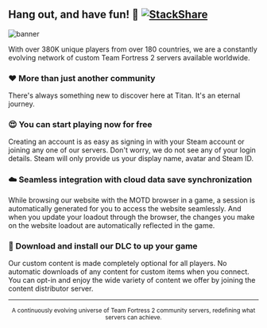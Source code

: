 
## Hang out, and have fun! 🎉 [![StackShare](http://img.shields.io/badge/tech-stack-0690fa.svg?style=flat)](https://stackshare.io/titan-tf/titan-tf)
![banner](https://titan.tf/images/movienight2.png)

With over 380K unique players from over 180 countries, we are a constantly evolving network of custom Team Fortress 2 servers available worldwide.

### ❤️ More than just another community
There's always something new to discover here at Titan. It's an eternal journey.

### 😍 You can start playing now for free
Creating an account is as easy as signing in with your Steam account or joining any one of our servers. Don't worry, we do not see any of your login details. Steam will only provide us your display name, avatar and Steam ID.

### ☁️ Seamless integration with cloud data save synchronization
While browsing our website with the MOTD browser in a game, a session is automatically generated for you to access the website seamlessly. And when you update your loadout through the browser, the changes you make on the website loadout are automatically reflected in the game.

### 📂 Download and install our DLC to up your game
Our custom content is made completely optional for all players. No automatic downloads of any content for custom items when you connect. You can opt-in and enjoy the wide variety of content we offer by joining the content distributor server.


---

<sub>
<p align="center">A continuously evolving universe of Team Fortress 2 community servers, redefining what servers can achieve.</p>
</sub>
